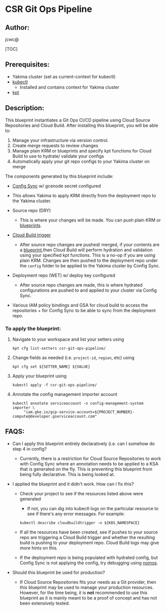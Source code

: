 # CSR Git Ops Pipeline
## Author:
jcwc@

[TOC]

## Prerequisites:
- Yakima cluster (set as current-context for kubectl)
- [kubectl](https://kubernetes.io/docs/tasks/tools/install-kubectl/)
  - Installed and contains context for Yakima cluster
- [kpt](https://googlecontainertools.github.io/kpt/guides/)

## Description:
This blueprint instantiates a Git Ops CI/CD pipeline using Cloud Source Repositories and Cloud Build. After installing this blueprint, you will be able to:
1. Manage your infrastructure via version control.
2. Create merge requests to review changes
3. Manage plain KRM or blueprints and specify kpt functions for Cloud Build to use to hydrate/ validate your configs
4. Automatically apply your git repo configs to your Yakima cluster on merge
<!-- ... insert more as needed. -->

The components generated by this blueprint include:
- [Config Sync](https://cloud.google.com/kubernetes-engine/docs/add-on/config-sync/overview) w/ gcenode secret configured
 - This allows Yakima to apply KRM directly from the deployment repo to the Yakima cluster.

- Source repo (DRY)
  - This is where your changes will be made. You can push plain KRM or [blueprints](https://googlecontainertools.github.io/kpt/guides/producer/blueprint/).

- [Cloud Build trigger](https://cloud.google.com/cloud-build/docs/automating-builds/create-manage-triggers)
  - After source repo changes are pushed/ merged, if your contents are a [blueprint](https://googlecontainertools.github.io/kpt/guides/producer/blueprint/),then Cloud Build will perform hydration and validation using your specified kpt functions. This is a no-op if you are using plain KRM. Changes are then pushed to the deployment repo under the `config` folder to be applied to the Yakima cluster by Config Sync.

- Deployment repo (WET) w/ deploy key configured
  - After source repo changes are made, this is where hydrated configurations are pushed to and applied to your cluster via Config Sync.

- Various IAM policy bindings and GSA for cloud build to access the repositories + for Config Sync to be able to sync from the deployment repo.

### To apply the blueprint:
1. Navigate to your workspace and list your setters using

   ```
   kpt cfg list-setters csr-git-ops-pipeline/
   ```
2. Change fields as needed (i.e. `project-id`, `region`, etc) using
   ```
   kpt cfg set ${SETTER_NAME} ${VALUE}
   ```
3. Apply your blueprint using
   ```
   kubectl apply -f csr-git-ops-pipeline/
   ```
4. Annotate the config management importer account
   ```
   kubectl annotate serviceaccount -n config-management-system importer \
        "iam.gke.io/gcp-service-account=${PROJECT_NUMBER}-compute@developer.gserviceaccount.com"
   ```

## FAQS:
- Can I apply this blueprint entirely declaratively (i.e. can I somehow do step 4 in config?
  - Currently, there is a restriction for Cloud Source Repositories to work with Config Sync where an annotation needs to be applied to a KSA that is generated on the fly. This is preventing this blueprint from being fully declarative. This is being looked at.

- I applied the blueprint and it didn't work. How can I fix this?
  - Check your project to see if the resources listed above were generated
    - If not, you can dig into kubectl logs on the particular resource to see if there's any error messages. For example:
    ```
    kubectl describe cloudbuildtrigger -n ${K8S_NAMESPACE}
    ```
  - If all the resources have been created, see if pushes to your source repo are triggering a Cloud Build trigger and whether the resulting build is pushing to your deployment repo. Cloud Build logs may give more hints on this.

  - If the deployment repo is being populated with hydrated config, but Config Sync is not applying the config, try debugging using [nomos](https://cloud.google.com/kubernetes-engine/docs/add-on/config-sync/how-to/nomos-command).

- Should this blueprint be used for production?
  - If Cloud Source Repositories fits your needs as a Git provider, then this blueprint may be used to manage your production resources. However, for the time being, it is **not** recommended to use this blueprint as it is mainly meant to be a proof of concept and has not been extensively tested.
